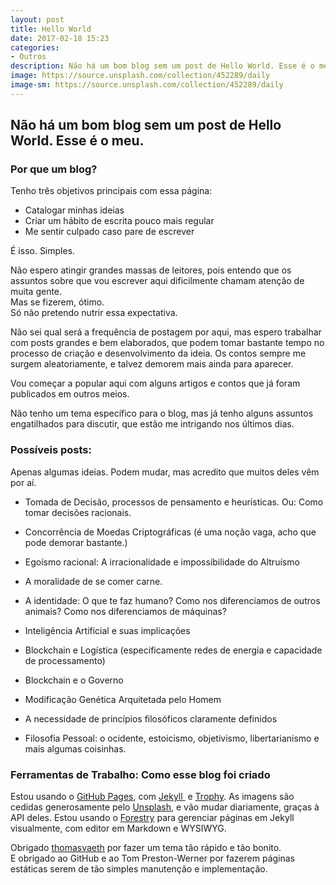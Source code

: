 ```yaml
---
layout: post
title: Hello World
date: 2017-02-18 15:23
categories:
- Outros
description: Não há um bom blog sem um post de Hello World. Esse é o meu.
image: https://source.unsplash.com/collection/452289/daily
image-sm: https://source.unsplash.com/collection/452289/daily
---
```

## Não há um bom blog sem um post de Hello World. Esse é o meu.

### Por que um blog?

Tenho três objetivos principais com essa página:

*   Catalogar minhas ideias
*   Criar um hábito de escrita pouco mais regular
*   Me sentir culpado caso pare de escrever

É isso. Simples.

Não espero atingir grandes massas de leitores, pois entendo que os assuntos sobre que vou escrever aqui dificilmente chamam atenção de muita gente.  
Mas se fizerem, ótimo.  
Só não pretendo nutrir essa expectativa.

Não sei qual será a frequência de postagem por aqui, mas espero trabalhar com posts grandes e bem elaborados, que podem tomar bastante tempo no processo de criação e desenvolvimento da ideia. Os contos sempre me surgem aleatoriamente, e talvez demorem mais ainda para aparecer.

Vou começar a popular aqui com alguns artigos e contos que já foram publicados em outros meios.

Não tenho um tema específico para o blog, mas já tenho alguns assuntos engatilhados para discutir, que estão me intrigando nos últimos dias.

### Possíveis posts:

Apenas algumas ideias. Podem mudar, mas acredito que muitos deles vêm por aí.

*   Tomada de Decisão, processos de pensamento e heurísticas. Ou: Como tomar decisões racionais.  

*   Concorrência de Moedas Criptográficas (é uma noção vaga, acho que pode demorar bastante.)  

*   Egoísmo racional: A irracionalidade e impossibilidade do Altruísmo  

*   A moralidade de se comer carne.  

*   A identidade: O que te faz humano? Como nos diferenciamos de outros animais? Como nos diferenciamos de máquinas?  

*   Inteligência Artificial e suas implicações  

*   Blockchain e Logística (especificamente redes de energia e capacidade de processamento)  

*   Blockchain e o Governo  

*   Modificação Genética Arquitetada pelo Homem  

*   A necessidade de princípios filosóficos claramente definidos

*   Filosofia Pessoal: o ocidente, estoicismo, objetivismo, libertarianismo e mais algumas coisinhas.

### Ferramentas de Trabalho: Como esse blog foi criado

Estou usando o [GitHub Pages](https://pages.github.com/), com [Jekyll ](https://jekyllrb.com/) e [Trophy](https://github.com/thomasvaeth/trophy-jekyll). As imagens são cedidas generosamente pelo [Unsplash](https://unsplash.com/), e vão mudar diariamente, graças à API deles. Estou usando o [Forestry](https://forestry.io) para gerenciar páginas em Jekyll visualmente, com editor em Markdown e WYSIWYG.

Obrigado [thomasvaeth](https://github.com/thomasvaeth) por fazer um tema tão rápido e tão bonito.  
E obrigado ao GitHub e ao Tom Preston-Werner por fazerem páginas estáticas serem de tão simples manutenção e implementação.